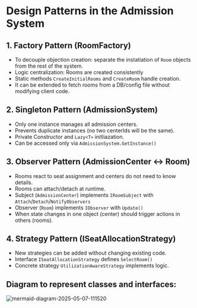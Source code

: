 # Design Patterns in the Admission System
## 1. Factory Pattern (RoomFactory)
- To decouple objection creation: separate the instatiation of ```Room``` objects from the rest of the system.
- Logic centralization: Rooms are created consistently
- Static methods ```CreateInitialRooms``` and ```CreateRoom``` handle creation.
- It can be extended to fetch rooms from a DB/config file without modifying client code.

## 2. Singleton Pattern (AdmissionSystem)
- Only one instance manages all admission centers.
- Prevents duplicate instances (no two centerIds will be the same).
- Private Constructor and ```Lazy<T>``` initliazation.
- Can be accessed only via ```AdmissionSystem.GetInstance()```

## 3. Observer Pattern (AdmissionCenter ↔ Room)
- Rooms react to seat assignment and centers do not need to know details.
- Rooms can attach/detach at runtime.
- Subject (```AdmissionCenter```) implements ```IRoomSubject``` with ```Attach```/```Detach```/```NotifyObservers```
- Observer (```Room```) implements ```IObserver``` with ```Update()```
- When state changes in one object (center) should trigger actions in others (rooms).

## 4. Strategy Pattern (ISeatAllocationStrategy)
- New strategies can be added without changing existing code.
- Interface ```ISeatAllocationStrategy``` defines ```SelectRoom()```
- Concrete strategy ```UtilizationAwareStrategy``` implements logic.

## Diagram to represent classes and interfaces:
![mermaid-diagram-2025-05-07-111520](https://github.com/user-attachments/assets/1c9fe74b-9dc0-4320-be14-0384ed1a5b29)
